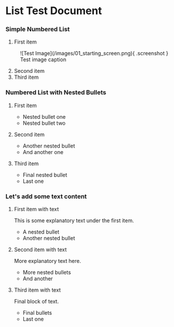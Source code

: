 # List Test Document

### Simple Numbered List

1. First item

<figure markdown>
  ![Test Image](/images/01_starting_screen.png){ .screenshot }
  <figcaption>Test image caption</figcaption>
</figure>

2. Second item
3. Third item

### Numbered List with Nested Bullets

1. First item
   * Nested bullet one
   * Nested bullet two

2. Second item
   * Another nested bullet
   * And another one

3. Third item
   * Final nested bullet
   * Last one

### Let's add some text content

1. First item with text

   This is some explanatory text under the first item.
   * A nested bullet
   * Another nested bullet

2. Second item with text

   More explanatory text here.
   * More nested bullets
   * And another

3. Third item with text

   Final block of text.
   * Final bullets
   * Last one
